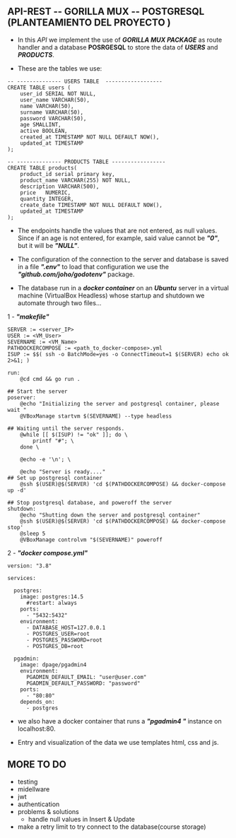 ## API-REST -- GORILLA MUX -- POSTGRESQL (PLANTEAMIENTO DEL PROYECTO )

- In this *API* we implement the use of ***GORILLA MUX PACKAGE*** as route handler
and a database **POSRGESQL** to store the data of ***USERS*** and ***PRODUCTS***.

- These are the tables we use:

```
-- -------------- USERS TABLE  ------------------
CREATE TABLE users (
    user_id SERIAL NOT NULL,
    user_name VARCHAR(50),
    name VARCHAR(50),
    surname VARCHAR(50),
    password VARCHAR(50),
    age SMALLINT,
    active BOOLEAN,
    created_at TIMESTAMP NOT NULL DEFAULT NOW(),
    updated_at TIMESTAMP
);

-- -------------- PRODUCTS TABLE -----------------
CREATE TABLE products(
    product_id serial primary key,
    product_name VARCHAR(255) NOT NULL,
    description VARCHAR(500),
    price	NUMERIC,
    quantity INTEGER,
    create_date TIMESTAMP NOT NULL DEFAULT NOW(),
    updated_at TIMESTAMP
);
```

- The endpoints handle the values that are not entered, as null values. Since if an age is not entered, for example, said value cannot be ***"0"***, but it will be ***"NULL"***.

- The configuration of the connection to the server and database is saved in a file ***".env"*** to load that configuration we use the   ***"github.com/joho/godotenv"*** package.

- The database run in a ***docker container*** on an ***Ubuntu*** server in a virtual machine (VirtualBox Headless) whose startup and shutdown we automate through two files...

1 - ***"makefile"***
``` SHELL := /bin/bash # Use bash syntax
SERVER := <server_IP>
USER := <VM_User>
SEVERNAME := <VM_Name>
PATHDOCKERCOMPOSE := <path_to_docker-compose>.yml
ISUP := $$( ssh -o BatchMode=yes -o ConnectTimeout=1 $(SERVER) echo ok 2>&1; )

run: 
	@cd cmd && go run .

## Start the server
poserver:
	@echo "Initializing the server and postgresql container, please wait "
	@VBoxManage startvm $(SEVERNAME) --type headless
	
## Waiting until the server responds.
	@while [[ $(ISUP) != "ok" ]]; do \
		printf "#"; \
	done \

	@echo -e '\n'; \

	@echo "Server is ready...."
## Set up postgresql container	
	@ssh $(USER)@$(SERVER) 'cd $(PATHDOCKERCOMPOSE) && docker-compose up -d'

## Stop postgresql database, and poweroff the server
shutdown:
	@echo "Shutting down the server and postgresql container"
	@ssh $(USER)@$(SERVER) 'cd $(PATHDOCKERCOMPOSE) && docker-compose stop'
	@sleep 5
	@VBoxManage controlvm "$(SEVERNAME)" poweroff

```


2 - ***"docker compose.yml"***


``` 
version: "3.8"

services:

  postgres:
    image: postgres:14.5
      #restart: always
    ports:
      - "5432:5432"
    environment:
      - DATABASE_HOST=127.0.0.1
      - POSTGRES_USER=root
      - POSTGRES_PASSWORD=root
      - POSTGRES_DB=root
 
  pgadmin:
    image: dpage/pgadmin4
    environment:
      PGADMIN_DEFAULT_EMAIL: "user@user.com"
      PGADMIN_DEFAULT_PASSWORD: "password"
    ports:
      - "80:80"
    depends_on:
      - postgres    
```

- we also have a docker container that runs a ***"pgadmin4 "*** instance on localhost:80.

- Entry and visualization of the data we use templates html, css and js.



## MORE TO DO 
- testing
- midellware
- jwt
- authentication
- problems & solutions
  - handle null values in Insert & Update 
- make a retry limit to try connect to the database(course storage)
